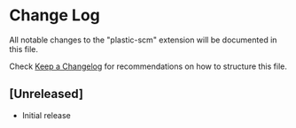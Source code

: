 # Change Log

All notable changes to the "plastic-scm" extension will be documented in this file.

Check [Keep a Changelog](http://keepachangelog.com/) for recommendations on how to structure this file.

## [Unreleased]

- Initial release